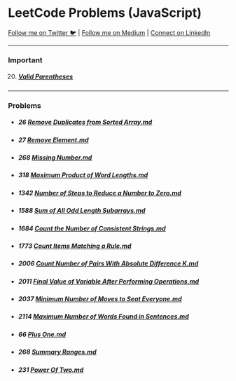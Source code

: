# LeetCode Problems (JavaScript)
[Follow me on Twitter 🐦](https://twitter.com/t_alal02) | [Follow me on Medium](https://medium.com/@talal02) | [Connect on LinkedIn](https://www.linkedin.com/in/talal02)
****
### Important
20. ##### [Valid Parentheses](/LeetCodeDSA/Important/20.%20Valid%20Parentheses.md)
****
### Problems
- ##### 26 [Remove Duplicates from Sorted Array.md](/LeetCodeDSA/26.%20Remove%20Duplicates%20from%20Sorted%20Array.md)
- ##### 27 [Remove Element.md](/LeetCodeDSA/27.%20Remove%20Element.md)
- ##### 268 [Missing Number.md](/LeetCodeDSA/268.%20Missing%20Number.md)
- ##### 318 [Maximum Product of Word Lengths.md](/LeetCodeDSA/318.%20Maximum%20Product%20of%20Word%20Lengths.md)
- ##### 1342 [Number of Steps to Reduce a Number to Zero.md](/LeetCodeDSA/1342.%20Number%20of%20Steps%20to%20Reduce%20a%20Number%20to%20Zero.md) 
- ##### 1588 [Sum of All Odd Length Subarrays.md](/LeetCodeDSA/1588.%20Sum%20of%20All%20Odd%20Length%20Subarrays.md)
- ##### 1684 [Count the Number of Consistent Strings.md](/LeetCodeDSA/1684.%20Count%20the%20Number%20of%20Consistent%20Strings.md)     
- ##### 1773 [Count Items Matching a Rule.md](/LeetCodeDSA/1773.%20Count%20Items%20Matching%20a%20Rule.md)
- ##### 2006 [Count Number of Pairs With Absolute Difference K.md](/LeetCodeDSA/2006.%20Count%20Number%20of%20Pairs%20With%20Absolute%20Difference%20K.md)
- ##### 2011 [Final Value of Variable After Performing Operations.md](/LeetCodeDSA/2011.%20Final%20Value%20of%20Variable%20After%20Performing%20Operations.md)
- ##### 2037 [Minimum Number of Moves to Seat Everyone.md](/LeetCodeDSA/2037.%20Minimum%20Number%20of%20Moves%20to%20Seat%20Everyone.md)   
- ##### 2114 [Maximum Number of Words Found in Sentences.md](/LeetCodeDSA/2114.%20Maximum%20Number%20of%20Words%20Found%20in%20Sentences.md) 
- ##### 66 [Plus One.md](/LeetCodeDSA/66.%20Plus%20One.md) 
- ##### 268 [Summary Ranges.md](/LeetCodeDSA/268.%20Summary%20Ranges.md)
- ##### 231 [Power Of Two.md](/LeetCodeDSA/231.%20Power%20Of%20Two.md)